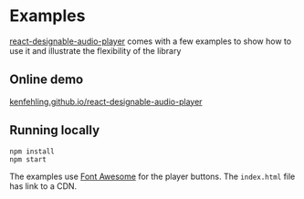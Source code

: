 Examples
==========================================

[react-designable-audio-player](https://github.com/kenfehling/react-designable-audio-player) comes with a few examples to show how to use it and illustrate the flexibility of the library

## Online demo
[kenfehling.github.io/react-designable-audio-player](https://kenfehling.github.io/react-designable-audio-player/)

## Running locally
```
npm install
npm start
```

The examples use [Font Awesome](http://fontawesome.io/) for the player buttons.
The `index.html` file has link to a CDN.